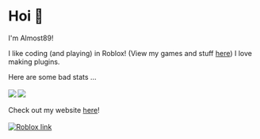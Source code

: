 # Hoi 👋
I'm Almost89!

I like coding (and playing) in Roblox! (View my games and stuff [here][2])
I love making plugins.

Here are some bad stats ...
<br />
<br />
<img align="left" src="https://github-readme-stats.vercel.app/api/top-langs/?username=Almost89" />
<img align="center" src="https://github-readme-stats.vercel.app/api?username=Almost89&show_icons=true)" />
<br />
<br />
Check out my website [here][4]!
<br />
<br />
[![Roblox link][1]][3]

<!-- Icons -->

[1]: https://images.rbxcdn.com/3b43a5c16ec359053fef735551716fc5.ico

<!-- Links -->

[2]: https://roblox.com/users/2046490515/profile#!/creations
[3]: https://roblox.com/users/2046490515/profile
[4]: https://almost89.glitch.me
